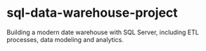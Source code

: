 # sql-data-warehouse-project
Building a modern date warehouse with SQL Server, including ETL processes, data modeling and analytics.
